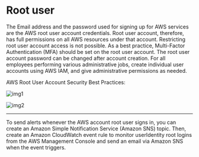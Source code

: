 # Root user

The Email address and the password used for signing up for AWS services are the AWS root user account credentials. Root user account, therefore, has full permissions on all AWS resources under that account. Restricting root user account access is not possible. As a best practice, Multi-Factor Authentication (MFA) should be set on the root user account. The root user account password can be changed after account creation. For all employees performing various administrative jobs, create individual user accounts using AWS IAM, and give administrative permissions as needed.

AWS Root User Account Security Best Practices:

![img1](https://assets-pt.media.datacumulus.com/aws-clf-pt/assets/pt2-q54-i2.jpg)

![img2](https://assets-pt.media.datacumulus.com/aws-clf-pt/assets/pt2-q54-i1.jpg)

---

To send alerts whenever the AWS account root user signs in, you can create an Amazon Simple Notification Service (Amazon SNS) topic. Then, create an Amazon CloudWatch event rule to monitor userIdentity root logins from the AWS Management Console and send an email via Amazon SNS when the event triggers.
